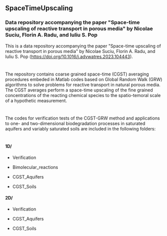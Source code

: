 ## SpaceTimeUpscaling
### Data repository accompanying the paper "Space-time upscaling of reactive transport in porous media" by Nicolae Suciu, Florin A. Radu, and Iuliu S. Pop

This is a data repository accompanying the paper "Space-time upscaling of reactive transport in porous media" by Nicolae Suciu, Florin A. Radu, and Iuliu S. Pop (https://doi.org/10.1016/j.advwatres.2023.104443).
#
The repository contains coarse grained space-time (CGST) averaging procedures embeded in Matlab codes based on Global Random Walk (GRW) 
algorithms to solve problems for reactive transport in natural porous media. The CGST averages perform a space-time upscaling of the fine 
grained concentrations of the reacting chemical species to the spatio-temoral scale of a hypothetic measurement.
#
The codes for verification tests of the CGST-GRW method and applications to one- and two-dimensional biodegradation processes in saturated aquifers and variably saturated soils are included in the following folders:

#
#### 1D/
- Verification

- Bimolecular_reactions

- CGST_Aquifers

- CGST_Soils

#### 2D/
- Verification

- CGST_Aquifers

- CGST_Soils
